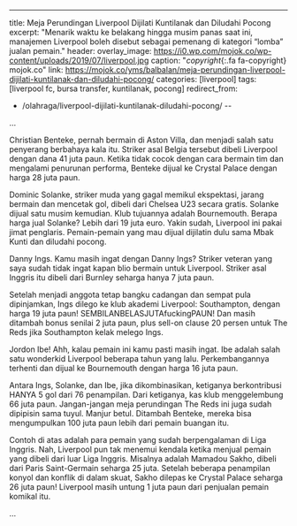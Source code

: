 ---
title: Meja Perundingan Liverpool Dijilati Kuntilanak dan Diludahi Pocong
excerpt: "Menarik waktu ke belakang hingga musim panas saat ini, manajemen Liverpool boleh disebut sebagai pemenang di kategori “lomba” jualan pemain."
header:
 overlay_image: https://i0.wp.com/mojok.co/wp-content/uploads/2019/07/liverpool.jpg
 caption: "_copyright_{:.fa fa-copyright} mojok.co"
link: https://mojok.co/yms/balbalan/meja-perundingan-liverpool-dijilati-kuntilanak-dan-diludahi-pocong/
categories: [liverpool]
tags: [liverpool fc, bursa transfer, kuntilanak, pocong]
redirect_from:
 - /olahraga/liverpool-dijilati-kuntilanak-diludahi-pocong/
--

…

Christian Benteke, pernah bermain di Aston Villa, dan menjadi salah satu penyerang berbahaya kala itu. Striker asal Belgia tersebut dibeli Liverpool dengan dana 41 juta paun. Ketika tidak cocok dengan cara bermain tim dan mengalami penurunan performa, Benteke dijual ke Crystal Palace dengan harga 28 juta paun.

Dominic Solanke, striker muda yang gagal memikul ekspektasi, jarang bermain dan mencetak gol, dibeli dari Chelsea U23 secara gratis. Solanke dijual satu musim kemudian. Klub tujuannya adalah Bournemouth. Berapa harga jual Solanke? Lebih dari 19 juta euro. Yakin sudah, Liverpool ini pakai jimat penglaris. Pemain-pemain yang mau dijual dijilatin dulu sama Mbak Kunti dan diludahi pocong.

Danny Ings. Kamu masih ingat dengan Danny Ings? Striker veteran yang saya sudah tidak ingat kapan blio bermain untuk Liverpool. Striker asal Inggris itu dibeli dari Burnley seharga hanya 7 juta paun.

Setelah menjadi anggota tetap bangku cadangan dan sempat pula dipinjamkan, Ings dilego ke klub akademi Liverpool: Southampton, dengan harga 19 juta paun! SEMBILANBELASJUTAfuckingPAUN! Dan masih ditambah bonus senilai 2 juta paun, plus sell-on clause 20 persen untuk The Reds jika Southampton kelak melego Ings.

Jordon Ibe! Ahh, kalau pemain ini kamu pasti masih ingat. Ibe adalah salah satu wonderkid Liverpool beberapa tahun yang lalu. Perkembangannya terhenti dan dijual ke Bournemouth dengan harga 16 juta paun.

Antara Ings, Solanke, dan Ibe, jika dikombinasikan, ketiganya berkontribusi HANYA 5 gol dari 76 penampilan. Dari ketiganya, kas klub menggelembung 66 juta paun. Jangan-jangan meja perundingan The Reds ini juga sudah dipipisin sama tuyul. Manjur betul. Ditambah Benteke, mereka bisa mengumpulkan 100 juta paun lebih dari pemain buangan itu.

Contoh di atas adalah para pemain yang sudah berpengalaman di Liga Inggris. Nah, Liverpool pun tak menemui kendala ketika menjual pemain yang dibeli dari luar Liga Inggris. Misalnya adalah Mamadou Sakho, dibeli dari Paris Saint-Germain seharga 25 juta. Setelah beberapa penampilan konyol dan konflik di dalam skuat, Sakho dilepas ke Crystal Palace seharga 26 juta paun! Liverpool masih untung 1 juta paun dari penjualan pemain komikal itu.

…
